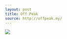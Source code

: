 ```yaml
---
layout: post
title: Off Peak
source: http://offpeak.my/
---
```


<img src="{{ site.baseurl }}/img/statap_img/offpeak.png">
